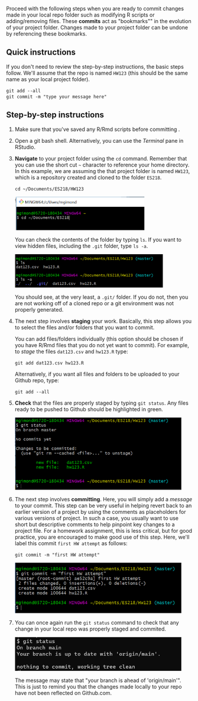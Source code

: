 Proceed with the following steps when you are ready to commit changes made in your local repo folder such as modifying R scripts or adding/removing files. These **commits** act as "bookmarks"" in the evolution of your project folder. Changes made to your project folder can be undone by referencing these bookmarks.

## Quick instructions

If you don't need to review the step-by-step instructions, the basic steps follow. We'll assume that the repo is named `HW123` (this should be the same name as your local project folder). 

```
git add --all
git commit -m "type your message here"
```

## Step-by-step instructions

1. Make sure that you've saved any R/Rmd scripts before committing .
2. Open a git bash shell. Alternatively, you can use the *Terminal* pane in RStudio.
3. **Navigate** to your project folder using the `cd` command. Remember that you can use the short cut `~` character to reference your home directory. In this example, we are assuming the that project folder is named `HW123`, which is a repository created and cloned to the folder `ES218`.
     ```
     cd ~/Documents/ES218/HW123
     ```
     <img src="img/cd_hw123.PNG" width=350 /> 
     
   You can check the contents of the folder by typing `ls`. If you want to view hidden files, including the `.git` folder, type `ls -a`. 
   
   <img src="img/ls_a_folder.PNG" width=400 /> 
   
   You should see, at the very least, a `.git/` folder. If you do not, then you are not working off of a cloned repo or a git environment was not properly generated.
   
4. The next step involves **staging** your work. Basically, this step allows you to select the files and/or folders that you want to commit. 

   You can add files/folders individually (this option should be chosen if you have R/Rmd files that you do not yet want to commit). For example, to *stage* the files `dat123.csv` and `hw123.R` type:
    ```
    git add dat123.csv hw123.R
    ```
    Alternatively, if you want all files and folders to be uploaded to your Github repo, type:
    ```
    git add --all
    ```
       
  5. **Check** that the files are properly staged by typing `git status`. Any files ready to be pushed to Github should be highlighted in green.
  
      <img src="img/git_status.PNG" width=450 /> 
  
  
  6. The next step involves **committing**. Here, you will simply add a *message* to your commit. This step can be very useful in helping revert back to an earlier version of a project by using the comments as placeholders for various versions of project. In such a case, you usually want to use short but descriptive comments to help pinpoint key changes to a project file. For a homework assignment, this is less critical, but for good practice, you are encouraged to make good use of this step. Here, we'll label this commit `first HW attempt` as follows:
      ```
      git commit -m "first HW attempt"
      ```
      
        <img src="img/git_commit.PNG" width=450 /> 
        
  6. You can once again run the `git status` command to check that any change in your local repo was properly staged and commited.

      <img src="img/status_clean.png" width=450 /> 
      
      The message may state that "your branch is ahead of 'origin/main'". This is just to remind you that the changes made locally to your repo have not been reflected on Github.com.
      
